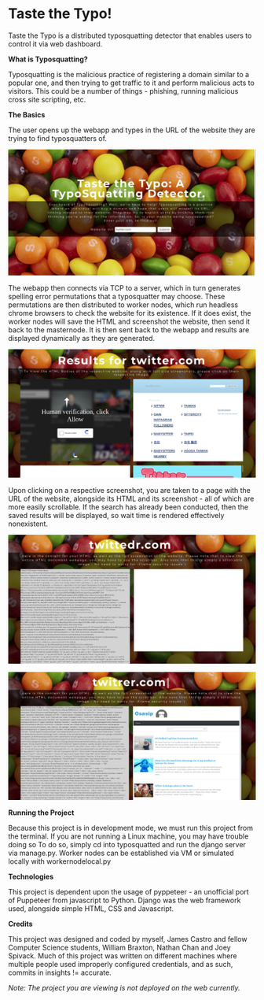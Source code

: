 # Taste the Typo!

Taste the Typo is a distributed typosquatting detector that enables users to control it via web dashboard.

**What is Typosquatting?**

Typosquatting is the malicious practice of registering a domain similar to a popular one, and then trying to get traffic to it and perform malicious acts to visitors. This could be a number of things - phishing, running malicious cross site scripting, etc.

**The Basics**


The user opens up the webapp and types in the URL of the website they are trying to find typosquatters of.

![alt text](frontpg.png "Front Page")

The webapp then connects via TCP to a server, which in turn generates spelling error permutations that a typosquatter may choose. These permutations are then distributed to worker nodes, which run headless chrome browsers to check the website for its existence. If it does exist, the worker nodes will save the HTML and screenshot the website, then send it back to the masternode. It is then sent back to the webapp and results are displayed dynamically as they are generated.

![alt text](resultspg.png "Intermediary Results")

Upon clicking on a respective screenshot, you are taken to a page with the URL of the website, alongside its HTML and its screenshot - all of which are more easily scrollable. If the search has already been conducted, then the saved results will be displayed, so wait time is rendered effectively nonexistent.

![alt text](res1.png "Some Results")


![alt text](res2.png "More Results")

**Running the Project**

Because this project is in development mode, we must run this project from the terminal. If you are not running a Linux machine, you may have trouble doing so To do so, simply cd into typosquatted and run the django server via manage.py. Worker nodes can be established via VM or simulated locally with workernodelocal.py

**Technologies**

This project is dependent upon the usage of pyppeteer - an unofficial port of Puppeteer from javascript to Python. Django was the web framework used, alongside simple HTML, CSS and Javascript.

**Credits**

This project was designed and coded by myself, James Castro and fellow Computer Science students, William Braxton, Nathan Chan and Joey Spivack. Much of this project was written on different machines where multiple people used improperly configured credentials, and as such, commits in insights != accurate.

*Note: The project you are viewing is not deployed on the web currently.*


    
